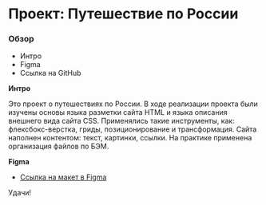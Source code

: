 # Проект: Путешествие по России

### Обзор
* Интро
* Figma
* Ссылка на GitHub

**Интро**

Это проект о путешествиях по России.
В ходе реализации проекта были изучены основы языка разметки сайта HTML и языка описания внешнего вида сайта CSS.
Применялись такие инструменты, как: флексбокс-верстка, гриды, позиционирование и трансформация.
Сайта наполнен контентом: текст, картинки, ссылки.
На практике применена организация файлов по БЭМ.

**Figma**

* [Ссылка на макет в Figma](https://www.figma.com/file/5S2WSbEFL6awjVWJ0NWL8Q/Sprint-3_-Russia-_-desktop-mobile?node-id=28503%3A0)

Удачи!
